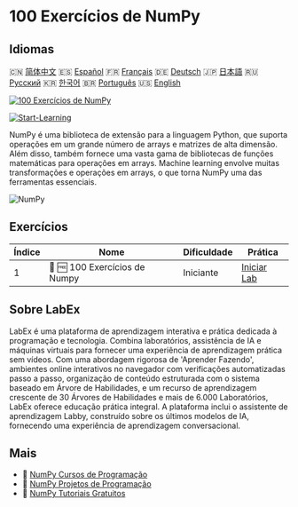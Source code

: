 # 100 Exercícios de NumPy

## Idiomas

🇨🇳 [简体中文](README_zh.md) 🇪🇸 [Español](README_es.md) 🇫🇷 [Français](README_fr.md) 🇩🇪 [Deutsch](README_de.md) 🇯🇵 [日本語](README_ja.md) 🇷🇺 [Русский](README_ru.md) 🇰🇷 [한국어](README_ko.md) 🇧🇷 [Português](README_pt.md) 🇺🇸 [English](README.md) 

[![100 Exercícios de NumPy](https://cover-creator.labex.io/100-numpy-exercises.png?lang=pt)](https://labex.io/pt/courses/100-numpy-exercises)

[![Start-Learning](https://img.shields.io/badge/Start-Learning-whitesmoke?style=for-the-badge)](https://labex.io/pt/courses/100-numpy-exercises)

NumPy é uma biblioteca de extensão para a linguagem Python, que suporta operações em um grande número de arrays e matrizes de alta dimensão. Além disso, também fornece uma vasta gama de bibliotecas de funções matemáticas para operações em arrays. Machine learning envolve muitas transformações e operações em arrays, o que torna NumPy uma das ferramentas essenciais.

![NumPy](https://img.shields.io/badge/NumPy-whitesmoke?style=for-the-badge&logo=numpy)


## Exercícios

|   Índice | Nome                          | Dificuldade   | Prática                                                                                      |
|----------|-------------------------------|---------------|----------------------------------------------------------------------------------------------|
|        1 | 📖 🆓 100 Exercícios de Numpy | Iniciante     | <a target='_blank' href='https://labex.io/pt/labs/100-numpy-exercises-20746'>Iniciar Lab</a> |

## Sobre LabEx

LabEx é uma plataforma de aprendizagem interativa e prática dedicada à programação e tecnologia. Combina laboratórios, assistência de IA e máquinas virtuais para fornecer uma experiência de aprendizagem prática sem vídeos. Com uma abordagem rigorosa de 'Aprender Fazendo', ambientes online interativos no navegador com verificações automatizadas passo a passo, organização de conteúdo estruturada com o sistema baseado em Árvore de Habilidades, e um recurso de aprendizagem crescente de 30 Árvores de Habilidades e mais de 6.000 Laboratórios, LabEx oferece educação prática integral. A plataforma inclui o assistente de aprendizagem Labby, construído sobre os últimos modelos de IA, fornecendo uma experiência de aprendizagem conversacional.

## Mais

- 🔗 [NumPy Cursos de Programação](https://github.com/labex-labs/awesome-programming-courses)
- 🔗 [NumPy Projetos de Programação](https://github.com/labex-labs/awesome-programming-projects)
- 🔗 [NumPy Tutoriais Gratuitos](https://github.com/labex-labs/numpy-free-tutorials)


